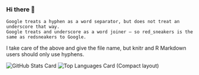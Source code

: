 ### Hi there 👋

```
Google treats a hyphen as a word separator, but does not treat an underscore that way.
Google treats and underscore as a word joiner — so red_sneakers is the same as redsneakers to Google.
```
I take care of the above and give the file name, but knitr and R Markdown users should only use hyphens.

![GitHub Stats Card](https://github-readme-stats.vercel.app/api?username=renkarsu&show_icons=true&count_private=true)
![Top Languages Card (Compact layout)](https://github-readme-stats.vercel.app/api/top-langs/?username=renkarsu&layout=compact)

<!--
**renkarsu/renkarsu** is a ✨ _special_ ✨ repository because its `README.md` (this file) appears on your GitHub profile.

Here are some ideas to get you started:

- 🔭 I’m currently working on ...
- 🌱 I’m currently learning ...
- 👯 I’m looking to collaborate on ...
- 🤔 I’m looking for help with ...
- 💬 Ask me about ...
- 📫 How to reach me: ...
- 😄 Pronouns: ...
- ⚡ Fun fact: ...
/*
ver1:=
<a href="https://github.com/anuraghazra/github-readme-stats">
  <img align="left" src="https://github-readme-stats.vercel.app/api?username=renkarsu&show_icons=true&count_private=true" />
</a>
<a href="https://github.com/anuraghazra/github-readme-stats">
  <img align="left" src="https://github-readme-stats.vercel.app/api/top-langs/?username=renkarsu&layout=compact" />
</a>
ver2:=
![GitHub Stats Card](https://github-readme-stats.vercel.app/api?username=renkarsu&show_icons=true&count_private=true)
![Top Languages Card (Compact layout)](https://github-readme-stats.vercel.app/api/top-langs/?username=renkarsu&layout=compact)
*/
the above ref is https://qiita.com/zizi4n5/items/f8076cb25bbf64a9bc1c
-->
